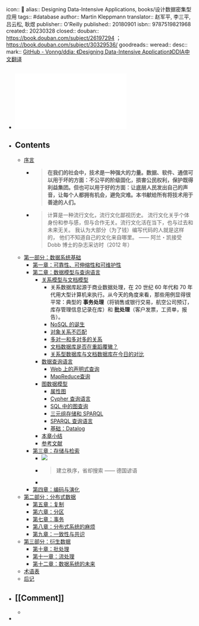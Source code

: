 icon:: 📖
alias:: Designing Data-Intensive Applications, books/设计数据密集型应用
tags:: #database 
author:: Martin Kleppmann
translator:: 赵军平, 李三平, 吕云松, 耿煜
publisher:: O'Reilly
published::  20180901
isbn:: 9787519821968
created:: 20230328
closed:: 
douban:: https://book.douban.com/subject/26197294 ； https://book.douban.com/subject/30329536/
goodreads:: 
weread:: 
desc:: 
mark:: [GitHub - Vonng/ddia: 《Designing Data-Intensive Application》DDIA中文翻译](https://github.com/Vonng/ddia)

- ## ![Designing Data-Intensive Applications](../assets/book_designing_data-Intensive_applications.pdf)
- ## Contents
  - [序言](http://ddia.vonng.com/#/preface)
    - > **在我们的社会中，技术是一种强大的力量。数据、软件、通信可以用于坏的方面：不公平的阶级固化，损害公民权利，保护既得利益集团。但也可以用于好的方面：让底层人民发出自己的声音，让每个人都拥有机会，避免灾难。本书献给所有将技术用于善途的人们。**
    - > 计算是一种流行文化，流行文化鄙视历史。 流行文化关乎个体身份和参与感，但与合作无关。流行文化活在当下，也与过去和未来无关。 我认为大部分（为了钱）编写代码的人就是这样的， 他们不知道自己的文化来自哪里。
      —— 阿兰・凯接受 Dobb 博士的杂志采访时（2012 年）
  - [第一部分：数据系统基础](http://ddia.vonng.com/#/part-i)
    - [第一章：可靠性、可伸缩性和可维护性](http://ddia.vonng.com/#/ch1)
    - [第二章：数据模型与查询语言](http://ddia.vonng.com/#/ch2)
      - [关系模型与文档模型](http://ddia.vonng.com/#/ch2?id=%e5%85%b3%e7%b3%bb%e6%a8%a1%e5%9e%8b%e4%b8%8e%e6%96%87%e6%a1%a3%e6%a8%a1%e5%9e%8b)
        - 关系数据库起源于商业数据处理，在 20 世纪 60 年代和 70 年代用大型计算机来执行。从今天的角度来看，那些用例显得很平常：典型的 **事务处理**（将销售或银行交易，航空公司预订，库存管理信息记录在库）和 **批处理**（客户发票，工资单，报告）。
        - [NoSQL 的诞生](http://ddia.vonng.com/#/ch2?id=nosql-%e7%9a%84%e8%af%9e%e7%94%9f)
        - [对象关系不匹配](http://ddia.vonng.com/#/ch2?id=%e5%af%b9%e8%b1%a1%e5%85%b3%e7%b3%bb%e4%b8%8d%e5%8c%b9%e9%85%8d)
        - [多对一和多对多的关系](http://ddia.vonng.com/#/ch2?id=%e5%a4%9a%e5%af%b9%e4%b8%80%e5%92%8c%e5%a4%9a%e5%af%b9%e5%a4%9a%e7%9a%84%e5%85%b3%e7%b3%bb)
        - [文档数据库是否在重蹈覆辙？](http://ddia.vonng.com/#/ch2?id=%e6%96%87%e6%a1%a3%e6%95%b0%e6%8d%ae%e5%ba%93%e6%98%af%e5%90%a6%e5%9c%a8%e9%87%8d%e8%b9%88%e8%a6%86%e8%be%99%ef%bc%9f)
        - [关系型数据库与文档数据库在今日的对比](http://ddia.vonng.com/#/ch2?id=%e5%85%b3%e7%b3%bb%e5%9e%8b%e6%95%b0%e6%8d%ae%e5%ba%93%e4%b8%8e%e6%96%87%e6%a1%a3%e6%95%b0%e6%8d%ae%e5%ba%93%e5%9c%a8%e4%bb%8a%e6%97%a5%e7%9a%84%e5%af%b9%e6%af%94)
      - [数据查询语言](http://ddia.vonng.com/#/ch2?id=%e6%95%b0%e6%8d%ae%e6%9f%a5%e8%af%a2%e8%af%ad%e8%a8%80)
        - [Web 上的声明式查询](http://ddia.vonng.com/#/ch2?id=web-%e4%b8%8a%e7%9a%84%e5%a3%b0%e6%98%8e%e5%bc%8f%e6%9f%a5%e8%af%a2)
        - [MapReduce查询](http://ddia.vonng.com/#/ch2?id=mapreduce%e6%9f%a5%e8%af%a2)
      - [图数据模型](http://ddia.vonng.com/#/ch2?id=%e5%9b%be%e6%95%b0%e6%8d%ae%e6%a8%a1%e5%9e%8b)
        - [属性图](http://ddia.vonng.com/#/ch2?id=%e5%b1%9e%e6%80%a7%e5%9b%be)
        - [Cypher 查询语言](http://ddia.vonng.com/#/ch2?id=cypher-%e6%9f%a5%e8%af%a2%e8%af%ad%e8%a8%80)
        - [SQL 中的图查询](http://ddia.vonng.com/#/ch2?id=sql-%e4%b8%ad%e7%9a%84%e5%9b%be%e6%9f%a5%e8%af%a2)
        - [三元组存储和 SPARQL](http://ddia.vonng.com/#/ch2?id=%e4%b8%89%e5%85%83%e7%bb%84%e5%ad%98%e5%82%a8%e5%92%8c-sparql)
        - [SPARQL 查询语言](http://ddia.vonng.com/#/ch2?id=sparql-%e6%9f%a5%e8%af%a2%e8%af%ad%e8%a8%80)
        - [基础：Datalog](http://ddia.vonng.com/#/ch2?id=%e5%9f%ba%e7%a1%80%ef%bc%9adatalog)
      - [本章小结](http://ddia.vonng.com/#/ch2?id=%e6%9c%ac%e7%ab%a0%e5%b0%8f%e7%bb%93)
      - [参考文献](http://ddia.vonng.com/#/ch2?id=%e5%8f%82%e8%80%83%e6%96%87%e7%8c%ae)
    - [第三章：存储与检索](http://ddia.vonng.com/#/ch3)
      - ![](http://ddia.vonng.com/img/ch3.png)
      - > 建立秩序，省却搜索
        —— 德国谚语
      -
    - [第四章：编码与演化](http://ddia.vonng.com/#/ch4)
  - [第二部分：分布式数据](http://ddia.vonng.com/#/part-ii)
    - [第五章：复制](http://ddia.vonng.com/#/ch5)
    - [第六章：分区](http://ddia.vonng.com/#/ch6)
    - [第七章：事务](http://ddia.vonng.com/#/ch7)
    - [第八章：分布式系统的麻烦](http://ddia.vonng.com/#/ch8)
    - [第九章：一致性与共识](http://ddia.vonng.com/#/ch9)
  - [第三部分：衍生数据](http://ddia.vonng.com/#/part-iii)
    - [第十章：批处理](http://ddia.vonng.com/#/ch10)
    - [第十一章：流处理](http://ddia.vonng.com/#/ch11)
    - [第十二章：数据系统的未来](http://ddia.vonng.com/#/ch12)
  - [术语表](http://ddia.vonng.com/#/glossary)
  - [后记](http://ddia.vonng.com/#/colophon)
- ## [[Comment]]
  -
-